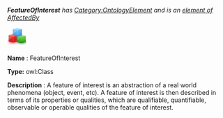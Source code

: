 ___FeatureOfInterest__ 
 has
 [Category:OntologyElement](../../Category/OntologyElement "Category:OntologyElement") 
 and is an
 [element of](../../Property/ElementOf "Property:ElementOf") 
[AffectedBy](../../Submissions/AffectedBy "Submissions:AffectedBy")_




  





[![Class](../public/images/thumb/2/27/Class.gif/45px-Class.gif)](../../Image/Class.gif "Class")


__Name__ 
 : FeatureOfInterest
 



__Type:__ 
 owl:Class
 



__Description__ 
 : A feature of interest is an abstraction of a real world phenomena (object, event, etc). A feature of interest is then described in terms of its properties or qualities, which are qualifiable, quantifiable, observable or operable qualities of the feature of interest.